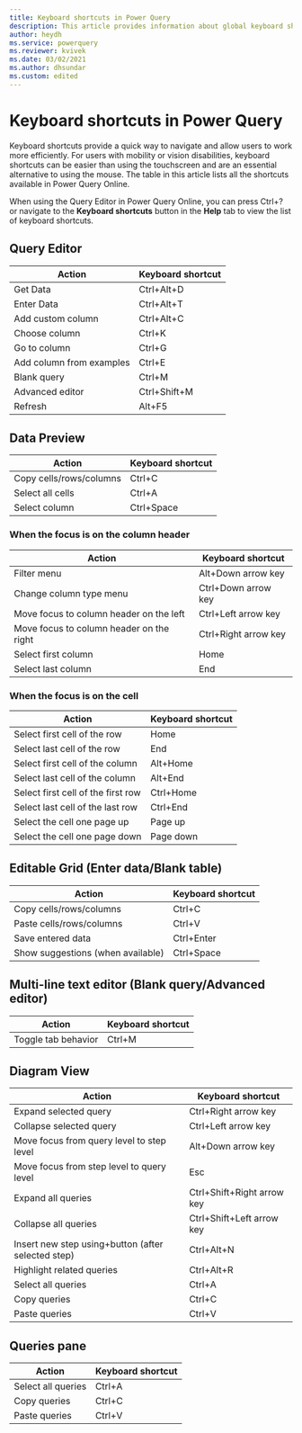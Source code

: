 ```yaml
---
title: Keyboard shortcuts in Power Query
description: This article provides information about global keyboard shortcuts in Power Query Online.
author: heydh
ms.service: powerquery
ms.reviewer: kvivek
ms.date: 03/02/2021
ms.author: dhsundar
ms.custom: edited
---
```


# Keyboard shortcuts in Power Query

Keyboard shortcuts provide a quick way to navigate and allow users to work more efficiently. For users with mobility or vision disabilities, keyboard shortcuts can be easier than using the touchscreen and are an essential alternative to using the mouse. The table in this article lists all the shortcuts available in Power Query Online.

When using the Query Editor in Power Query Online, you can press Ctrl+? or navigate to the **Keyboard shortcuts** button in the **Help** tab to view the list of keyboard shortcuts.

## Query Editor

| Action | Keyboard shortcut |
| --- | --- |
| Get Data | Ctrl+Alt+D |
| Enter Data | Ctrl+Alt+T |
| Add custom column | Ctrl+Alt+C |
| Choose column | Ctrl+K |
| Go to column | Ctrl+G |
| Add column from examples | Ctrl+E |
| Blank query | Ctrl+M |
| Advanced editor | Ctrl+Shift+M |
| Refresh | Alt+F5 |

## Data Preview

| Action | Keyboard shortcut|
| --- | --- |
| Copy cells/rows/columns | Ctrl+C |
| Select all cells | Ctrl+A |
| Select column | Ctrl+Space |

### When the focus is on the column header

| Action | Keyboard shortcut|
| --- | --- |
| Filter menu | Alt+Down arrow key |
| Change column type menu | Ctrl+Down arrow key |
| Move focus to column header on the left | Ctrl+Left arrow key |
| Move focus to column header on the right | Ctrl+Right arrow key  |
| Select first column | Home |
| Select last column | End |

### When the focus is on the cell

| Action | Keyboard shortcut|
| --- | --- |
| Select first cell of the row | Home |
| Select last cell of the row | End |
| Select first cell of the column | Alt+Home |
| Select last cell of the column | Alt+End |
| Select first cell of the first row | Ctrl+Home |
| Select last cell of the last row | Ctrl+End |
| Select the cell one page up | Page up |
| Select the cell one page down | Page down |

## Editable Grid (Enter data/Blank table)

| Action | Keyboard shortcut|
| --- | --- |
| Copy cells/rows/columns | Ctrl+C |
| Paste cells/rows/columns | Ctrl+V |
| Save entered data | Ctrl+Enter |
| Show suggestions (when available) | Ctrl+Space |

## Multi-line text editor (Blank query/Advanced editor)

| Action | Keyboard shortcut|
| --- | --- |
| Toggle tab behavior | Ctrl+M |

## Diagram View

| Action | Keyboard shortcut|
| --- | --- |
| Expand selected query | Ctrl+Right arrow key |
| Collapse selected query | Ctrl+Left arrow key |
| Move focus from query level to step level | Alt+Down arrow key |
| Move focus from step level to query level | Esc |
| Expand all queries | Ctrl+Shift+Right arrow key |
| Collapse all queries | Ctrl+Shift+Left arrow key |
| Insert new step using+button (after selected step) | Ctrl+Alt+N |
| Highlight related queries | Ctrl+Alt+R |
| Select all queries | Ctrl+A |
| Copy queries | Ctrl+C |
| Paste queries | Ctrl+V |

## Queries pane

| Action | Keyboard shortcut|
| --- | --- |
| Select all queries | Ctrl+A |
| Copy queries | Ctrl+C |
| Paste queries | Ctrl+V |

